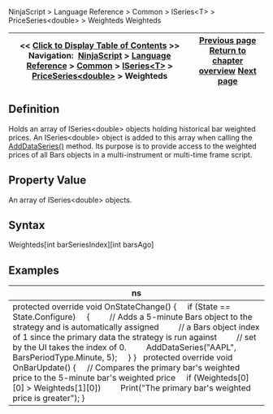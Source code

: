 ﻿
NinjaScript \> Language Reference \> Common \> ISeries\<T\> \> PriceSeries\<double\> \> Weighteds
Weighteds

| \<\< [Click to Display Table of Contents](weighteds.md) \>\> **Navigation:**     [NinjaScript](ninjascript.md) \> [Language Reference](language_reference_wip.md) \> [Common](common.md) \> [ISeries\<T\>](iseriest.md) \> [PriceSeries\<double\>](priceseries.md) \> Weighteds | [Previous page](weighted.md) [Return to chapter overview](priceseries.md) [Next page](timeseries.md) |
| --- | --- |

## Definition
Holds an array of ISeries\<double\> objects holding historical bar weighted prices. An ISeries\<double\> object is added to this array when calling the [AddDataSeries()](adddataseries.md) method. Its purpose is to provide access to the weighted prices of all Bars objects in a multi\-instrument or multi\-time frame script. 
 
## Property Value
An array of ISeries\<double\> objects.
 
## Syntax
Weighteds\[int barSeriesIndex]\[int barsAgo]
 
## 
## Examples
| ns |
| --- |
| protected override void OnStateChange()  {       if (State \=\= State.Configure)      {          // Adds a 5\-minute Bars object to the strategy and is automatically assigned          // a Bars object index of 1 since the primary data the strategy is run against          // set by the UI takes the index of 0\.          AddDataSeries("AAPL", BarsPeriodType.Minute, 5);      } }    protected override void OnBarUpdate()  {       // Compares the primary bar's weighted price to the 5\-minute bar's weighted price       if (Weighteds\[0]\[0] \> Weighteds\[1]\[0])           Print("The primary bar's weighted price is greater");  } |

